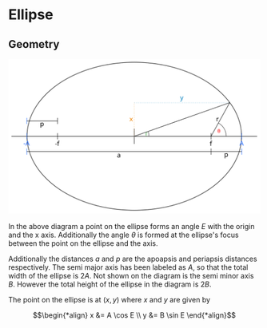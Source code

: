 # Ellipse

## Geometry
![geometry](./img/diagram.svg)

In the above diagram a point on the ellipse forms an angle $E$ with the origin and the x axis. Additionally the angle $\theta$ is formed at the ellipse's focus between the point on the ellipse and the axis.

Additionally the distances $a$ and $p$ are the apoapsis and periapsis distances respectively. The semi major axis has been labeled as $A$, so that the total width of the ellipse is $2A$. Not shown on the diagram is the semi minor axis $B$. However the total height of the ellipse in the diagram is $2B$.

The point on the ellipse is at $(x,y)$ where $x$ and $y$ are given by

``` math
\begin{*align}
x &= A \cos E \\
y &= B \sin E
\end{*align}
```